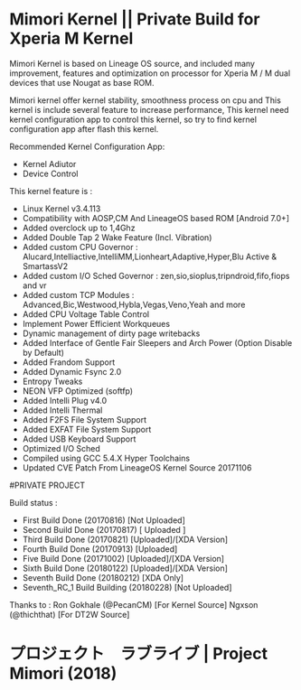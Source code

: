 # Mimori Kernel || Private Build for Xperia M Kernel

Mimori Kernel is based on Lineage OS source, and included many improvement, features and optimization on processor for Xperia M / M dual devices that use Nougat as base ROM. 

Mimori kernel offer kernel stability, smoothness process on cpu and This kernel is include several feature to increase performance, This kernel need kernel configuration app to control this kernel, so try to find kernel configuration app after flash this kernel.

Recommended Kernel Configuration App:
- Kernel Adiutor 
- Device Control

This kernel feature is :
- Linux Kernel v3.4.113
- Compatibility with AOSP,CM And LineageOS based ROM [Android 7.0+]
- Added overclock up to 1,4Ghz
- Added Double Tap 2 Wake Feature (Incl. Vibration)
- Added custom CPU Governor 
: Alucard,Intelliactive,IntelliMM,Lionheart,Adaptive,Hyper,Blu Active & SmartassV2
- Added custom I/O Sched Governor 
: zen,sio,sioplus,tripndroid,fifo,fiops and vr
- Added custom TCP Modules
: Advanced,Bic,Westwood,Hybla,Vegas,Veno,Yeah and more
- Added CPU Voltage Table Control
- Implement Power Efficient Workqueues
- Dynamic management of dirty page writebacks
- Added Interface of Gentle Fair Sleepers and Arch Power (Option Disable by Default)
- Added Frandom Support
- Added Dynamic Fsync 2.0
- Entropy Tweaks
- NEON VFP Optimized (softfp)
- Added Intelli Plug v4.0
- Added Intelli Thermal
- Added F2FS File System Support 
- Added EXFAT File System Support
- Added USB Keyboard Support
- Optimized I/O Sched
- Compiled using GCC 5.4.X Hyper Toolchains 
- Updated CVE Patch From LineageOS Kernel Source 20171106

#PRIVATE PROJECT

Build status :
- First    	Build    Done      (20170816) [Not Uploaded]
- Second   	Build    Done      (20170817) [  Uploaded  ]
- Third    	Build    Done      (20170821) [Uploaded]/[XDA Version]
- Fourth   	Build    Done	   (20170913) [Uploaded]
- Five     	Build    Done	   (20171002) [Uploaded]/[XDA Version]
- Sixth    	Build    Done 	   (20180122) [Uploaded]/[XDA Version]
- Seventh  	Build    Done	   (20180212) [XDA Only]
- Seventh_RC_1  Build    Building  (20180228) [Not Uploaded]

Thanks to :
Ron Gokhale (@PecanCM)    [For Kernel Source]
Ngxson      (@thichthat)  [For DT2W Source]

# プロジェクト　ラブライブ | Project Mimori (2018)
